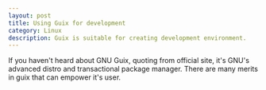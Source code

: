 ```yaml
---
layout: post
title: Using Guix for development
category: Linux
description: Guix is suitable for creating development environment.
---
```


If you haven't heard about GNU Guix, quoting from official site, it's GNU's advanced distro and transactional package manager. There are many merits in guix that can empower it's user.

[1]: https://www.gnu.org/software/guix/
